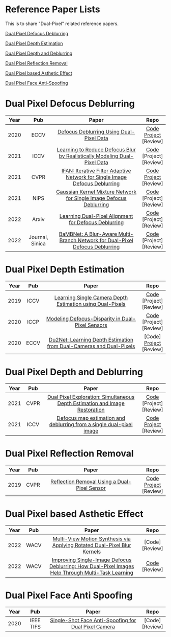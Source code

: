 # Reference Paper Lists

This is to share "Dual-Pixel" related reference papers.

<!-- Use the same format for Repo [Code](github link) <br /> [Project](project link) <br /> [Review](review contents' link) -->
<!-- Review can be the link to ppt / pdf / word that summarizes contents of the paper. -->

[Dual Pixel Defocus Deblurring](#dual-pixel-defocus-deblurring)

[Dual Pixel Depth Estimation](#dual-pixel-depth-estimation)

[Dual Pixel Depth and Deblurring](#dual-pixel-depth-and-deblurring)

[Dual Pixel Reflection Removal](#dual-pixel-reflection-removal)

[Dual Pixel based Asthetic Effect](#dual-pixel-based-asthetic-effect)

[Dual Pixel Face Anti-Spoofing](#dual-pixel-face-anti-spoofing)

# Dual Pixel Defocus Deblurring

|Year|Pub|Paper|Repo|
|:---:|:---:|:---:|:---:|
|2020|ECCV|[Defocus Deblurring Using Dual-Pixel Data](https://arxiv.org/abs/2005.00305)|[Code](https://github.com/Abdullah-Abuolaim/defocus-deblurring-dual-pixel) <br /> [Project](https://www.eecs.yorku.ca/~abuolaim/eccv_2020_dp_defocus_deblurring/) <br /> [Review]|
|2021|ICCV|[Learning to Reduce Defocus Blur by Realistically Modeling Dual-Pixel Data](https://arxiv.org/abs/2012.03255)|[Code](https://github.com/Abdullah-Abuolaim/recurrent-defocus-deblurring-synth-dual-pixel) <br /> [Project] <br /> [Review]|
|2021|CVPR|[IFAN: Iterative Filter Adaptive Network for Single Image Defocus Deblurring](https://arxiv.org/pdf/2108.13610.pdf)|[Code](https://github.com/codeslake/IFAN) <br /> [Project](https://junyonglee.me/projects/IFAN/) <br /> [Review]|
|2021|NIPS|[Gaussian Kernel Mixture Network for Single Image Defocus Deblurring](https://arxiv.org/abs/2111.00454)|[Code](https://github.com/csZcWu/GKMNet) <br /> [Project] <br /> [Review]|
|2022|Arxiv|[Learning Dual-Pixel Alignment for Defocus Deblurring](https://arxiv.org/abs/2204.12105)|[Code](https://github.com/liyucs/DPANet) <br /> [Project] <br /> [Review]|
|2022|Journal, Sinica|[BaMBNet: A Blur-Aware Multi-Branch Network for Dual-Pixel Defocus Deblurring](https://ieeexplore.ieee.org/abstract/document/9763466?casa_token=1EFJtEPJFcYAAAAA:UfNJfFEEn99HYl4jzLeTSsScJEyUIPtUZxVOg7jonGtjiqcqhETenS1t6V1yTSL3WQ5xJIf-ag)|[Code](https://github.com/junjun-jiang/BaMBNet) <br /> [Project] <br /> [Review]|

# Dual Pixel Depth Estimation

|Year|Pub|Paper|Repo|
|:---:|:---:|:---:|:---:|
|2019|ICCV|[Learning Single Camera Depth Estimation using Dual-Pixels](https://arxiv.org/abs/1904.05822)|[Code](https://github.com/google-research/google-research/tree/master/dual_pixels) <br /> [Project] <br /> [Review]|
|2020|ICCP|[Modeling Defocus-Disparity in Dual-Pixel Sensors](https://abhijithpunnappurath.github.io/ICCP2020.pdf)|[Code](https://github.com/abhijithpunnappurath/dual-pixel-defocus-disparity) <br /> [Project] <br /> [Review]|
|2020|ECCV|[Du2Net: Learning Depth Estimation from Dual-Cameras and Dual-Pixels](https://arxiv.org/abs/2003.14299)|[Code] <br /> [Project](https://augmentedperception.github.io/du2net/) <br /> [Review]|


# Dual Pixel Depth and Deblurring

|Year|Pub|Paper|Repo|
|:---:|:---:|:---:|:---:|
|2021|CVPR|[Dual Pixel Exploration: Simultaneous Depth Estimation and Image Restoration](https://arxiv.org/abs/2012.00301)|[Code](https://github.com/panpanfei/Dual-Pixel-Exploration-Simultaneous-Depth-Estimation-and-Image-Restoration) <br /> [Project] <br /> [Review]|
|2021|ICCV|[Defocus map estimation and deblurring from a single dual-pixel image](https://arxiv.org/abs/2110.05655)|[Code](https://github.com/cmu-ci-lab/dual_pixel_defocus_estimation_deblurring) <br /> [Project](https://imaging.cs.cmu.edu/dual_pixels/) <br /> [Review]|

# Dual Pixel Reflection Removal

|Year|Pub|Paper|Repo|
|:---:|:---:|:---:|:---:|
|2019|CVPR|[Reflection Removal Using a Dual-Pixel Sensor](https://openaccess.thecvf.com/content_CVPR_2019/papers/Punnappurath_Reflection_Removal_Using_a_Dual-Pixel_Sensor_CVPR_2019_paper.pdf)|[Code](https://github.com/abhijithpunnappurath/dprr) <br /> [Project](https://abhijithpunnappurath.github.io/dprr.html) <br /> [Review]|

# Dual Pixel based Asthetic Effect

|Year|Pub|Paper|Repo|
|:---:|:---:|:---:|:---:|
|2022|WACV|[Multi-View Motion Synthesis via Applying Rotated Dual-Pixel Blur Kernels](https://openaccess.thecvf.com/content/WACV2022W/WACI/html/Abuolaim_Multi-View_Motion_Synthesis_via_Applying_Rotated_Dual-Pixel_Blur_Kernels_WACVW_2022_paper.html)|[Code] <br /> [Review]|
|2022|WACV|[Improving Single-Image Defocus Deblurring: How Dual-Pixel Images Help Through Multi-Task Learning](https://openaccess.thecvf.com/content/WACV2022/html/Abuolaim_Improving_Single-Image_Defocus_Deblurring_How_Dual-Pixel_Images_Help_Through_Multi-Task_WACV_2022_paper.html)|[Code](https://github.com/Abdullah-Abuolaim/multi-task-defocus-deblurring-dual-pixel-nimat) <br /> [Review]|

# Dual Pixel Face Anti Spoofing

|Year|Pub|Paper|Repo|
|:---:|:---:|:---:|:---:|
|2020|IEEE TIFS|[Single-Shot Face Anti-Spoofing for Dual Pixel Camera](https://ieeexplore.ieee.org/document/9248008)|[Code] <br /> [Review]|




